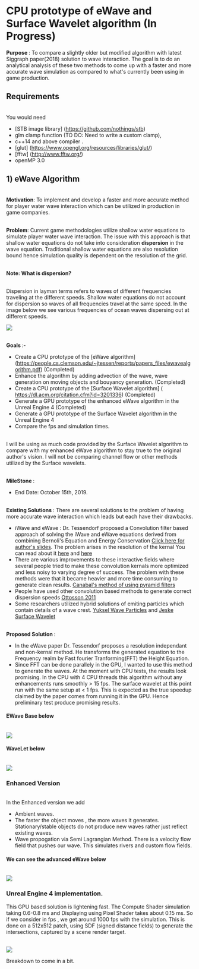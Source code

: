 # CPU prototype of eWave and Surface Wavelet algorithm (In Progress)

<b> Purpose </b>: To compare a slightly older but modified algorithm with latest Siggraph paper(2018) solution to wave interaction. The goal is to do an analytical analysis of these two methods to come up with a faster and more accurate wave simulation as compared to what's currently been using in game production.  

## Requirements 

 <br> You would need
 - [STB image library] (https://github.com/nothings/stb)
 - glm clamp function (TO DO: Need to write a custom clamp),
 - c++14 and above compiler . 
 - [glut] (https://www.opengl.org/resources/libraries/glut/)
 - [fftw] (http://www.fftw.org/)
 - openMP 3.0
 
## 1) eWave Algorithm

<br> <b>Motivation</b>: To implement and develop a faster and more accurate method for player water wave interaction which can be utilized in production in game companies.

<br> <b>Problem</b>: Current game methodologies utilize shallow water equations to simulate player water wave interaction. The issue with this approach is that shallow water equations do not take into consideration <b>dispersion</b> in the wave equation. Traditional shallow water equations are also resolution bound hence simulation quality is dependent on the resolution of the grid.

<br> <b>Note: What is dispersion?</b>

<br>      Dispersion in layman terms refers to waves of different frequencies traveling at the different speeds. Shallow water equations do not account for dispersion so waves of all frequencies travel at the same speed. In the image below we see various frequencies of ocean waves dispersing out at different speeds.

<img src = "https://static1.squarespace.com/static/55e90d44e4b058298a90d924/t/57b579b6579fb32ee5dd1739/1512984863589/Waves-Formattion?format=1000w">

<br> <b>Goals </b>:-
 - Create a CPU prototype of the [eWave algorithm] (https://people.cs.clemson.edu/~jtessen/reports/papers_files/ewavealgorithm.pdf) (Completed)
 - Enhance the algorithm by adding advection of the wave, wave generation on moving objects and bouyancy generation. (Completed)
 - Create a CPU prototype of the [Surface Wavelet algorithm] ( https://dl.acm.org/citation.cfm?id=3201336) (Completed)
 - Generate a GPU prototype of the enhanced eWave algorithm in the Unreal Engine 4 (Completed)
 - Generate a GPU prototype of the Surface Wavelet algorithm in the Unreal Engine 4 
 - Compare the fps and simulation times.

<br> I will be using as much code provided by the Surface Wavelet algorithm to compare with my enhanced eWave algorithm to stay true to the original author's vision. I will not be comparing channel flow or other methods utilized by the Surface wavelets.

<br> <b> MileStone </b>:
  - End Date: October 15th, 2019.
 
<br><b>Existing Solutions </b>:
 There are several solutions to the problem of having more accurate wave interaction which leads but each have their drawbacks.
 - iWave and eWave : Dr. Tessendorf proposed a Convolution filter based approach of solving the iWave and eWave equations derived from combining Bernoli's Equation and Energy Conservation [Click here for author's slides](https://people.cs.clemson.edu/~jtessen/reports/papers_files/course_slides2002.pdf). The problem arises in the resolution of the kernal   You can read about it [here](https://people.cs.clemson.edu/~jtessen/reports/papers_files/SimInterSurfWaves.pdf "iWave") and [here](https://people.cs.clemson.edu/~jtessen/reports/papers_files/ewavealgorithm.pdf "eWave")  
 - There are various improvements to these interactive fields where several people tried to make these convolution kernals more optimized and less noisy to varying degree of success. The problem with these methods were that it became heavier and more time consuming to generate clean results. [Canabal's method of using pyramid filters ](https://dl.acm.org/citation.cfm?id=2982415)
 - People have used other convolution based methods to generate correct dispersion speeds [Ottosson 2011](https://www.nada.kth.se/utbildning/grukth/exjobb/rapportlistor/2011/rapporter11/ottosson_bjorn_11105.pdf)
 - Some researchers utilized hybrid solutions of emiting particles which contain details of a wave crest. [Yuksel Wave Particles](https://www.youtube.com/watch?v=qR09XP-S8wM) and [Jeske Surface Wavelet](https://www.youtube.com/watch?v=6I6BV0-BVxI)   
 
 
<br> <b> Proposed Solution </b>:
 - In the eWave paper Dr. Tessendorf proposes a resolution independant and non-kernal method. He transforms the generated equation to the Frequency realm by Fast fourier Tranforming(FFT) the Height Equation. 
 - Since FFT can be done parallely in the GPU, I wanted to use this method to generate the waves. At the moment with CPU tests, the results look promising. In the CPU with 4 CPU threads this algorithm without any enhancements runs smoothly > 15 fps. The surface wavelet at this point run with the same setup at  < 1 fps. This is expected as the true speedup claimed by the paper comes from running it in the GPU. Hence preliminary test produce promising results.
 
 
 #### EWave Base below
 
 <br><img src = "SG_eWave_Base.gif">
 
 #### WaveLet below
 
 <br><img src = "SG_Wavelet.gif">
 
 ### Enhanced Version
 <br> In the Enhanced version we add
  - Ambient waves. 
  - The faster the object moves , the more waves it generates. Stationary/stable objects do not produce new waves rather just reflect existing waves.
  - Wave propogation via Semi Lagrangian Method. There is a velocity flow field that pushes our wave. This simulates rivers and custom flow fields.
  
  #### We can see the advanced eWave below
  
  <br> <img src = "SG_eWaveEnhanced.gif">
  
  ### Unreal Engine 4 implementation.
  
  This GPU based solution is lightening fast. The Compute Shader simulation taking 0.6-0.8 ms and Displaying using Pixel Shader takes about 0.15 ms. So if we consider in fps , we get around 1000 fps with the simulation. This is done on a 512x512 patch, using SDF (signed distance fields) to generate the intersections, captured by a scene render target.
  
  
  <br><img src= "EWaveExample2.gif">
  
  Breakdown to come in a bit. 

